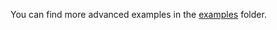 You can find more advanced examples in the [examples](https://github.com/iotaledger/iota.rs/tree/develop/examples) folder.